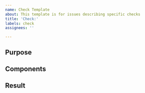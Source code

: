 ```yaml
---
name: Check Template
about: This template is for issues describing specific checks
title: 'Check:'
labels: check
assignees: ''

---
```


## Purpose

## Components

## Result
